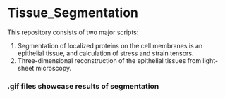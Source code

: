 # Tissue_Segmentation

This repository consists of two major scripts:
1. Segmentation of localized proteins on the cell membranes is an epithelial tissue, and calculation of stress and strain tensors.
2. Three-dimensional reconstruction of the epithelial tissues from light-sheet microscopy.

### .gif files showcase results of segmentation 
